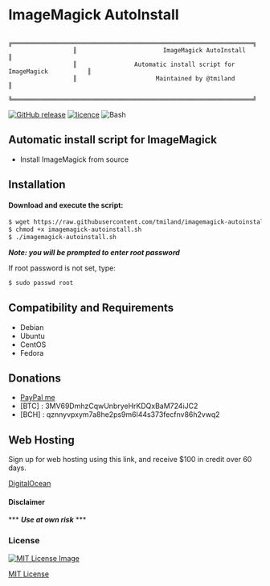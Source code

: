 # ImageMagick AutoInstall

```
                  ╔═══════════════════════════════════════════════════════════════════╗
                  ║                        ImageMagick AutoInstall                    ║
                  ║                Automatic install script for ImageMagick           ║
                  ║                      Maintained by @tmiland                       ║
                  ╚═══════════════════════════════════════════════════════════════════╝
```
[![GitHub release](https://img.shields.io/github/release/tmiland/imagemagick-autoinstall.svg?style=for-the-badge)](https://github.com/tmiland/imagemagick-autoinstall/releases)
[![licence](https://img.shields.io/github/license/tmiland/imagemagick-autoinstall.svg?style=for-the-badge)](https://github.com/tmiland/imagemagick-autoinstall/blob/master/LICENSE)
![Bash](https://img.shields.io/badge/Language-SH-4EAA25.svg?style=for-the-badge)

## Automatic install script for ImageMagick

* Install ImageMagick from source

## Installation

#### Download and execute the script:

```bash
$ wget https://raw.githubusercontent.com/tmiland/imagemagick-autoinstall/master/imagemagick-autoinstall.sh
$ chmod +x imagemagick-autoinstall.sh
$ ./imagemagick-autoinstall.sh
```

***Note: you will be prompted to enter root password***

If root password is not set, type:

```bash
$ sudo passwd root
```
## Compatibility and Requirements

* Debian
* Ubuntu
* CentOS
* Fedora

## Donations 
- [PayPal me](https://paypal.me/milanddata)
- [BTC] : 3MV69DmhzCqwUnbryeHrKDQxBaM724iJC2
- [BCH] : qznnyvpxym7a8he2ps9m6l44s373fecfnv86h2vwq2

## Web Hosting

Sign up for web hosting using this link, and receive $100 in credit over 60 days.

[DigitalOcean](https://m.do.co/c/f1f2b475fca0)

#### Disclaimer 

*** ***Use at own risk*** ***

### License

[![MIT License Image](https://upload.wikimedia.org/wikipedia/commons/thumb/0/0c/MIT_logo.svg/220px-MIT_logo.svg.png)](https://github.com/tmiland/imagemagick-autoinstall/blob/master/LICENSE)

[MIT License](https://github.com/tmiland/imagemagick-autoinstall/blob/master/LICENSE)
